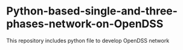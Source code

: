# Python-based-single-and-three-phases-network-on-OpenDSS
This repository includes python file to develop OpenDSS network
